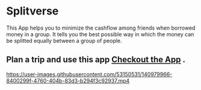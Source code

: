 # Splitverse
This App helps you to minimize the cashflow among friends when borrowed money in a group. 
It tells you the best possible way in which the money can be splitted equally between a group of people. 
## Plan a trip and use this app <a href="https://stupefied-fermat-82a568.netlify.app/">Checkout the App</a> .
https://user-images.githubusercontent.com/53150531/140979966-8400299f-4760-404b-83d3-b294f3c92937.mp4

